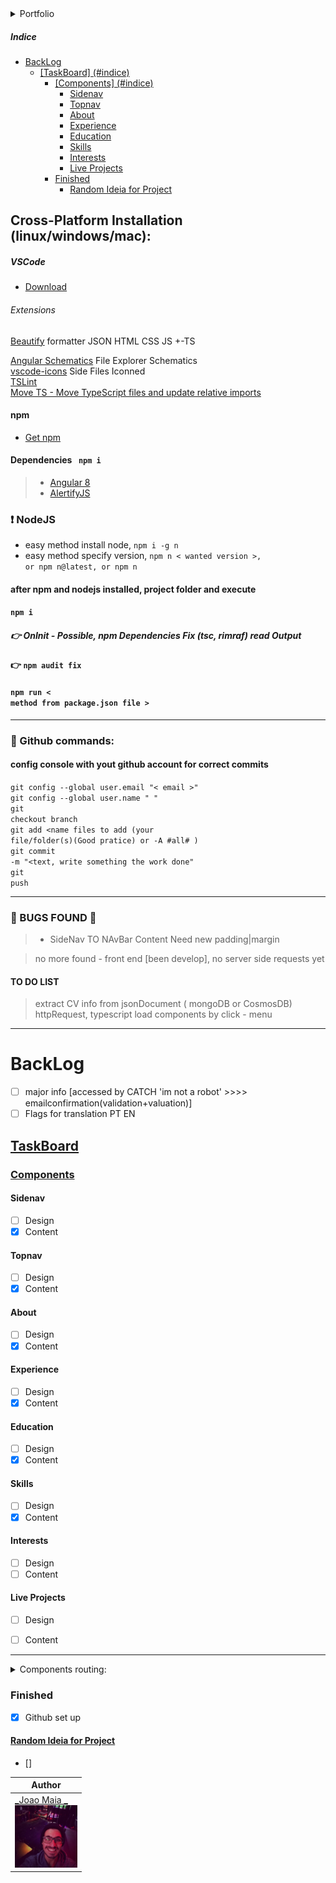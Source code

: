 <details>
<summary> Portfolio </summary>
   Angular Material + Bootstrap CSS 
   <br>Angular TS Lint Rules 
   <br>C# Server Side (not fully implemented yet) 
  personal development plan
</details>


##### Indice
- [BackLog](#backlog)
  - [[TaskBoard] (#indice)](#taskboard-indice)
    - [[Components] (#indice)](#components-indice)
      - [Sidenav](#sidenav)
      - [Topnav](#topnav)
      - [About](#about)
      - [Experience](#experience)
      - [Education](#education)
      - [Skills](#skills)
      - [Interests](#interests)
      - [Live Projects](#live-projects)
    - [Finished](#finished)
      - [Random Ideia for Project](#random-ideia-for-project)


## Cross-Platform Installation (linux/windows/mac):
##### VSCode

- [Download](https://code.visualstudio.com/Download)

<h6> Extensions </h6>

[Beautify](https://marketplace.visualstudio.com/items?itemName=HookyQR.beautify) formatter JSON HTML CSS JS +-TS <br>

[Angular Schematics](https://marketplace.visualstudio.com/items?itemName=cyrilletuzi.angular-schematics) File Explorer Schematics <br>
[vscode-icons](https://marketplace.visualstudio.com/items?itemName=vscode-icons-team.vscode-icons) Side Files Iconned <br>
[TSLint](https://marketplace.visualstudio.com/items?itemName=ms-vscode.vscode-typescript-tslint-plugin) <br>
[Move TS - Move TypeScript files and update relative imports](https://marketplace.visualstudio.com/items?itemName=stringham.move-ts) <br>

#### npm

- [Get npm](https://www.npmjs.com/get-npm)

#### Dependencies <code> npm i </code>

> - [Angular 8]()
> - [AlertifyJS]()

### :exclamation: NodeJS

- easy method install node, <code>npm i -g n</code>
- easy method specify version, <code>npm  n &lt; wanted version >, or npm  n@latest, or npm n </code>

#### after npm and nodejs installed, project folder and execute

#### <code>npm i</code>

##### :point_right: OnInit - Possible, npm Dependencies Fix (tsc, rimraf) read Output

#### :point_right: <code>npm audit fix</code>

#### <code>npm run &lt; method from package.json file ></code>

* * *

### :bust_in_silhouette: Github commands:

#### config console with yout github account for correct commits

<code>git config --global user.email "&lt; email >"</code>
<br><code>git config --global user.name " " </code>
<br><code>git checkout  branch </code> 
<br><code>git add &lt;name  files  to  add  (your  file/folder(s)(Good  pratice)  or  -A  #all#  )</code>
<br><code>git commit -m "&lt;text,  write  something  the work done"</code>
<br><code>git push</code>

* * *

### :anger: BUGS FOUND :anger:

> - SideNav TO NAvBar Content Need new padding|margin

> no more found - front end [been develop], no server side requests yet

#### **TO DO LIST**

> extract CV info from jsonDocument ( mongoDB or CosmosDB)
> <br>httpRequest, typescript load components by click  - menu 

* * *

# BackLog

- [ ] major info [accessed by CATCH 'im not a robot' >>>> emailconfirmation(validation+valuation)]
- [ ] Flags for translation PT EN

## [TaskBoard](#indice)

### [Components](#indice)

#### Sidenav

- [ ] Design
- [x] Content

#### Topnav

- [ ] Design
- [x] Content

#### About

- [ ] Design
- [x] Content

#### Experience

- [ ] Design
- [x] Content

#### Education

- [ ] Design
- [x] Content

#### Skills

- [ ] Design
- [x] Content

#### Interests

- [ ] Design
- [ ] Content

#### Live Projects

- [ ] Design
- [ ] Content


* * *

<details>

<summary>Components routing:</summary>

<code>
<br>appModule [
  <br>    [headerComponent, navbarComponent],
   <br>    [aboutComponent, experienceComponent, educationComponent, skillComponent]
<br>]</code>

</details>

### Finished

- [x] Github set up

#### [Random Ideia for Project](#indice)

- []

|Author|  
|--|
|<a  href="https://twitter.com/wannabevunf1">[_Joao Maia _ ](https://github.coventry.ac.uk/deoiveij/)<br><img  src="https://github.com/vunf1/cplusplus_GAME/blob/master/authorsIMG/joao_maia.jpg?raw=true"  width="100"></a>  |
